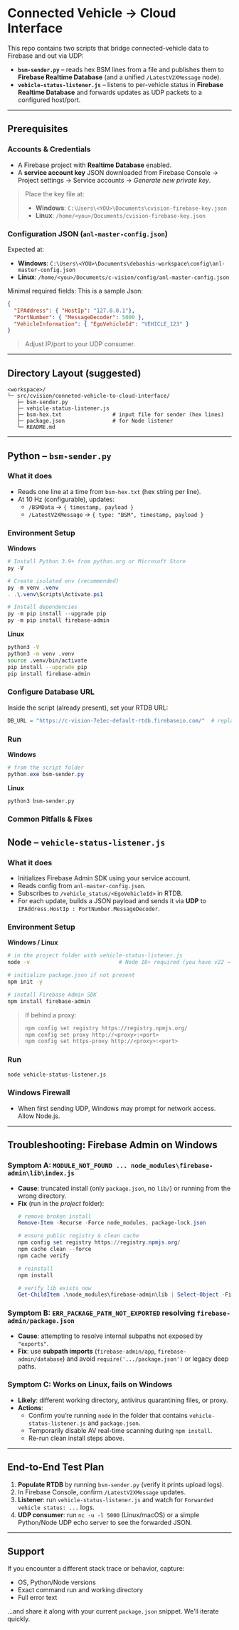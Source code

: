 # Connected Vehicle → Cloud Interface

This repo contains two scripts that bridge connected-vehicle data to Firebase and out via UDP:

- **`bsm-sender.py`** – reads hex BSM lines from a file and publishes them to **Firebase Realtime Database** (and a unified `/LatestV2XMessage` node).
- **`vehicle-status-listener.js`** – listens to per-vehicle status in **Firebase Realtime Database** and forwards updates as UDP packets to a configured host/port.

---

## Prerequisites

### Accounts & Credentials
- A Firebase project with **Realtime Database** enabled.
- A **service account key** JSON downloaded from Firebase Console → Project settings → Service accounts → *Generate new private key*.

> Place the key file at:
> - **Windows**: `C:\Users\<YOU>\Documents\cvision-firebase-key.json`
> - **Linux**: `/home/<you>/Documents/cvision-firebase-key.json`

### Configuration JSON (`anl-master-config.json`)
Expected at:
- **Windows**: `C:\Users\<YOU>\Documents\debashis-workspace\config\anl-master-config.json`
- **Linux**: `/home/<you>/Documents/c-vision/config/anl-master-config.json`

Minimal required fields:
This is a sample Json:
``` json
{
  "IPAddress": { "HostIp": "127.0.0.1"}, 
  "PortNumber": { "MessageDecoder": 5000 },
  "VehicleInformation": { "EgoVehicleId": "VEHICLE_123" }
}
```

> Adjust IP/port to your UDP consumer.

---

## Directory Layout (suggested)
```
<workspace>/
└─ src/cvision/conneted-vehicle-to-cloud-interface/
   ├─ bsm-sender.py
   ├─ vehicle-status-listener.js
   ├─ bsm-hex.txt                # input file for sender (hex lines)
   ├─ package.json               # for Node listener
   └─ README.md
```

---

## Python – `bsm-sender.py`

### What it does
- Reads one line at a time from `bsm-hex.txt` (hex string per line).
- At 10 Hz (configurable), updates:
  - `/BSMData` → `{ timestamp, payload }`
  - `/LatestV2XMessage` → `{ type: "BSM", timestamp, payload }`

### Environment Setup
**Windows**
```powershell
# Install Python 3.9+ from python.org or Microsoft Store
py -V

# Create isolated env (recommended)
py -m venv .venv
. .\.venv\Scripts\Activate.ps1

# Install dependencies
py -m pip install --upgrade pip
py -m pip install firebase-admin
```

**Linux**
```bash
python3 -V
python3 -m venv .venv
source .venv/bin/activate
pip install --upgrade pip
pip install firebase-admin
```

### Configure Database URL
Inside the script (already present), set your RTDB URL:
```python
DB_URL = "https://c-vision-7e1ec-default-rtdb.firebaseio.com/"  # replace if different
```

### Run
**Windows**
```powershell
# from the script folder
python.exe bsm-sender.py
```
**Linux**
```bash
python3 bsm-sender.py
```

### Common Pitfalls & Fixes

## Node – `vehicle-status-listener.js`

### What it does
- Initializes Firebase Admin SDK using your service account.
- Reads config from `anl-master-config.json`.
- Subscribes to `/vehicle_status/<EgoVehicleId>` in RTDB.
- For each update, builds a JSON payload and sends it via **UDP** to `IPAddress.HostIp : PortNumber.MessageDecoder`.

### Environment Setup
**Windows / Linux**
```bash
# in the project folder with vehicle-status-listener.js
node -v                            # Node 18+ required (you have v22 → OK)

# initialize package.json if not present
npm init -y

# install Firebase Admin SDK
npm install firebase-admin
```

> If behind a proxy:
> ```bash
> npm config set registry https://registry.npmjs.org/
> npm config set proxy http://<proxy>:<port>
> npm config set https-proxy http://<proxy>:<port>
> ```

### Run
```bash
node vehicle-status-listener.js
```

### Windows Firewall
- When first sending UDP, Windows may prompt for network access. Allow Node.js.

---

## Troubleshooting: Firebase Admin on Windows

### Symptom A: `MODULE_NOT_FOUND ... node_modules\firebase-admin\lib\index.js`
- **Cause**: truncated install (only `package.json`, no `lib/`) or running from the wrong directory.
- **Fix** (run in the *project* folder):
  ```powershell
  # remove broken install
  Remove-Item -Recurse -Force node_modules, package-lock.json

  # ensure public registry & clean cache
  npm config set registry https://registry.npmjs.org/
  npm cache clean --force
  npm cache verify

  # reinstall
  npm install

  # verify lib exists now
  Get-ChildItem .\node_modules\firebase-admin\lib | Select-Object -First 10
  ```

### Symptom B: `ERR_PACKAGE_PATH_NOT_EXPORTED` resolving `firebase-admin/package.json`
- **Cause**: attempting to resolve internal subpaths not exposed by `"exports"`.
- **Fix**: use **subpath imports** (`firebase-admin/app`, `firebase-admin/database`) and avoid `require('.../package.json')` or legacy deep paths.

### Symptom C: Works on Linux, fails on Windows
- **Likely**: different working directory, antivirus quarantining files, or proxy.
- **Actions**:
  - Confirm you’re running `node` in the folder that contains `vehicle-status-listener.js` and `package.json`.
  - Temporarily disable AV real-time scanning during `npm install`.
  - Re-run clean install steps above.

---

## End-to-End Test Plan
1. **Populate RTDB** by running `bsm-sender.py` (verify it prints upload logs).
2. In Firebase Console, confirm `/LatestV2XMessage` updates.
3. **Listener**: run `vehicle-status-listener.js` and watch for `Forwarded vehicle status: ...` logs.
4. **UDP consumer**: run `nc -u -l 5000` (Linux/macOS) or a simple Python/Node UDP echo server to see the forwarded JSON.

---

## Support
If you encounter a different stack trace or behavior, capture:
- OS, Python/Node versions
- Exact command run and working directory
- Full error text

…and share it along with your current `package.json` snippet. We'll iterate quickly.

